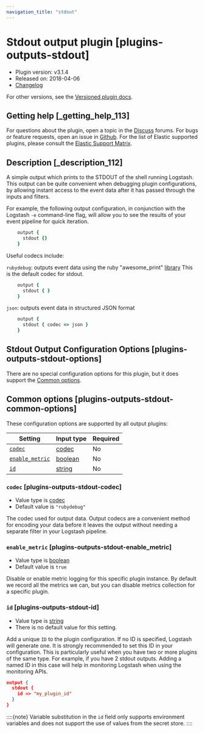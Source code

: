 ```yaml
---
navigation_title: "stdout"
---
```


# Stdout output plugin [plugins-outputs-stdout]


* Plugin version: v3.1.4
* Released on: 2018-04-06
* [Changelog](https://github.com/logstash-plugins/logstash-output-stdout/blob/v3.1.4/CHANGELOG.md)

For other versions, see the [Versioned plugin docs](https://www.elastic.co/guide/en/logstash-versioned-plugins/current/output-stdout-index.md).

## Getting help [_getting_help_113]

For questions about the plugin, open a topic in the [Discuss](http://discuss.elastic.co) forums. For bugs or feature requests, open an issue in [Github](https://github.com/logstash-plugins/logstash-output-stdout). For the list of Elastic supported plugins, please consult the [Elastic Support Matrix](https://www.elastic.co/support/matrix#logstash_plugins).


## Description [_description_112]

A simple output which prints to the STDOUT of the shell running Logstash. This output can be quite convenient when debugging plugin configurations, by allowing instant access to the event data after it has passed through the inputs and filters.

For example, the following output configuration, in conjunction with the Logstash `-e` command-line flag, will allow you to see the results of your event pipeline for quick iteration.

```ruby
    output {
      stdout {}
    }
```

Useful codecs include:

`rubydebug`: outputs event data using the ruby "awesome_print" [library](http://rubygems.org/gems/awesome_print) This is the default codec for stdout.

```ruby
    output {
      stdout { }
    }
```

`json`: outputs event data in structured JSON format

```ruby
    output {
      stdout { codec => json }
    }
```


## Stdout Output Configuration Options [plugins-outputs-stdout-options]

There are no special configuration options for this plugin, but it does support the [Common options](plugins-outputs-stdout.md#plugins-outputs-stdout-common-options).


## Common options [plugins-outputs-stdout-common-options]

These configuration options are supported by all output plugins:

| Setting | Input type | Required |
| --- | --- | --- |
| [`codec`](plugins-outputs-stdout.md#plugins-outputs-stdout-codec) | [codec](https://www.elastic.co/guide/en/logstash/current/configuration-file-structure.html#codec) | No |
| [`enable_metric`](plugins-outputs-stdout.md#plugins-outputs-stdout-enable_metric) | [boolean](https://www.elastic.co/guide/en/logstash/current/configuration-file-structure.html#boolean) | No |
| [`id`](plugins-outputs-stdout.md#plugins-outputs-stdout-id) | [string](https://www.elastic.co/guide/en/logstash/current/configuration-file-structure.html#string) | No |

### `codec` [plugins-outputs-stdout-codec]

* Value type is [codec](https://www.elastic.co/guide/en/logstash/current/configuration-file-structure.html#codec)
* Default value is `"rubydebug"`

The codec used for output data. Output codecs are a convenient method for encoding your data before it leaves the output without needing a separate filter in your Logstash pipeline.


### `enable_metric` [plugins-outputs-stdout-enable_metric]

* Value type is [boolean](https://www.elastic.co/guide/en/logstash/current/configuration-file-structure.html#boolean)
* Default value is `true`

Disable or enable metric logging for this specific plugin instance. By default we record all the metrics we can, but you can disable metrics collection for a specific plugin.


### `id` [plugins-outputs-stdout-id]

* Value type is [string](https://www.elastic.co/guide/en/logstash/current/configuration-file-structure.html#string)
* There is no default value for this setting.

Add a unique `ID` to the plugin configuration. If no ID is specified, Logstash will generate one. It is strongly recommended to set this ID in your configuration. This is particularly useful when you have two or more plugins of the same type. For example, if you have 2 stdout outputs. Adding a named ID in this case will help in monitoring Logstash when using the monitoring APIs.

```json
output {
  stdout {
    id => "my_plugin_id"
  }
}
```

::::{note} 
Variable substitution in the `id` field only supports environment variables and does not support the use of values from the secret store.
::::




